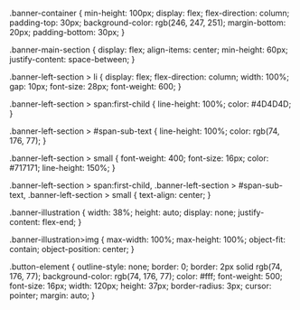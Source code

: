 .banner-container {
    min-height: 100px;
    display: flex;
    flex-direction: column;
    padding-top: 30px;
    background-color: rgb(246, 247, 251);
    margin-bottom: 20px;
    padding-bottom: 30px;
}

.banner-main-section {
    display: flex;
    align-items: center;
    min-height: 60px;
    justify-content: space-between;
}

.banner-left-section > li {
    display: flex;
    flex-direction: column;
    width: 100%;
    gap: 10px;
    font-size: 28px;
    font-weight: 600;
}

.banner-left-section > span:first-child {
    line-height: 100%;
    color: #4D4D4D;
}

.banner-left-section > #span-sub-text {
    line-height: 100%;
    color: rgb(74, 176, 77);
}

.banner-left-section > small {
    font-weight: 400;
    font-size: 16px;
    color: #717171;
    line-height: 150%;
}

.banner-left-section > span:first-child,
.banner-left-section > #span-sub-text,
.banner-left-section > small {
    text-align: center;
}

.banner-illustration {
    width: 38%;
    height: auto;
    display: none;
    justify-content: flex-end;
}

.banner-illustration>img {
    max-width: 100%;
    max-height: 100%;
    object-fit: contain;
    object-position: center;
}

.button-element {
    outline-style: none;
    border: 0;
    border: 2px solid rgb(74, 176, 77);
    background-color: rgb(74, 176, 77);
    color: #fff;
    font-weight: 500;
    font-size: 16px;
    width: 120px;
    height: 37px;
    border-radius: 3px;
    cursor: pointer;
    margin: auto;
}